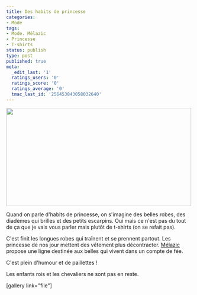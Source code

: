 ```yaml
---
title: Des habits de princesse
categories:
- Mode
tags:
- Mode. Mélazic
- Princesse
- T-shirts
status: publish
type: post
published: true
meta:
  _edit_last: '1'
  ratings_users: '0'
  ratings_score: '0'
  ratings_average: '0'
  tmac_last_id: '256453843058032640'
---
```

<img class="alignnone size-medium wp-image-2143" title="Bouder (V.): Activité régulière pratiquée par les Princesses pour obtenir ce qu'elles désirent; syn.: Faire sa Princesse" src="https://dlgjp9x71cipk.cloudfront.net/2010/07/princesse-500x265.jpg" alt="" width="500" height="265" />

Quand on parle d'habits de princesse, on s'imagine des belles robes, des diadèmes qui brilles et des petits escarpins. Oui mais ce n'est pas du tout de ça que je vais vous parler mais plutôt de t-shirts (on se refait pas).

<!--more-->

C'est finit les longues robes qui traînent et se prennent partout. Les princesse de nos jour mettent des vêtement plus décontracter. <a title="Lien vers le site de Mélazic" href="https://www.melazic.com/">Mélazic</a> propose une ligne destinée aux belles qui vivent dans un compte de fée.

C'est plein d'humour et de paillettes !

Les enfants rois et les chevaliers ne sont pas en reste.

[gallery link="file"]
